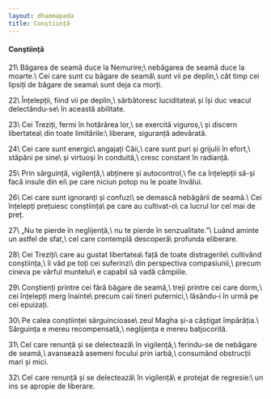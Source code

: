 ```yaml
---
layout: dhammapada
title: Conștiință
---
```

#### Conștiință

21\\
Băgarea de seamă duce la Nemurire;\\
nebăgarea de seamă duce la moarte.\\
Cei care sunt cu băgare de seamă\\
sunt vii pe deplin,\\
cât timp cei lipsiți de băgare de seama\\
sunt deja ca morți.

22\\
Înțelepții, fiind vii pe deplin,\\
sărbătoresc luciditatea\\
și își duc veacul delectându-se\\
în această abilitate.

23\\
Cei Treziți, fermi în hotărârea lor,\\
se exercită viguros,\\
și discern libertatea\\
din toate limitările:\\
liberare, siguranță adevărată.

24\\
Cei care sunt energic\\
angajați Căii,\\
care sunt puri și grijulii în efort,\\
stăpâni pe sine\\
și virtuoși în conduită,\\
cresc constant în radianță.

25\\
Prin sârguință, vigilență,\\
abținere și autocontrol,\\
fie ca înțelepții să-și facă insule din ei\\
pe care niciun potop nu le poate învălui.

26\\
Cei care sunt ignoranți și confuzi\\
se demască nebăgării de seamă.\\
Cei înțelepți prețuiesc conștiința\\
pe care au cultivat-o\\
ca lucrul lor cel mai de preț.

27\\
„Nu te pierde în neglijență,\\
nu te pierde în senzualitate.”\\
Luând aminte un astfel de sfat,\\
cel care contemplă descoperă\\
profunda eliberare.

28\\
Cei Treziți\\
care au gustat libertatea\\
față de toate distragerile\\
cultivând conștiința,\\
îi văd pe toți cei suferinzi\\
din perspectiva compasiunii,\\
precum cineva pe vârful muntelui\\
e capabil să vadă câmpiile.

29\\
Conștienți printre cei fără băgare de seamă,\\
treji printre cei care dorm,\\
cei înțelepți merg înainte\\
precum caii tineri puternici,\\
lăsându-i în urmă pe cei epuizați.

30\\
Pe calea conștiinței sârguincioase\\
zeul Magha și-a câștigat împărăția.\\
Sârguința e mereu recompensată,\\
neglijența e mereu batjocorită.

31\\
Cel care renunță și se delectează\\
în vigilență,\\
ferindu-se de nebăgare de seamă,\\
avansează asemeni focului prin iarbă,\\
consumând obstrucții mari și mici.

32\\
Cel care renunță și se delectează\\
în vigilență\\
e protejat de regresie:\\
un ins se apropie de liberare.

